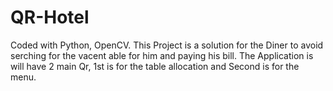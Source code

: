 # QR-Hotel
Coded with Python, OpenCV.
This Project is a solution for the Diner to avoid serching for the vacent able for him and paying his bill. The Application is will have 2 main Qr,
1st is for the table allocation and Second is for the menu.
